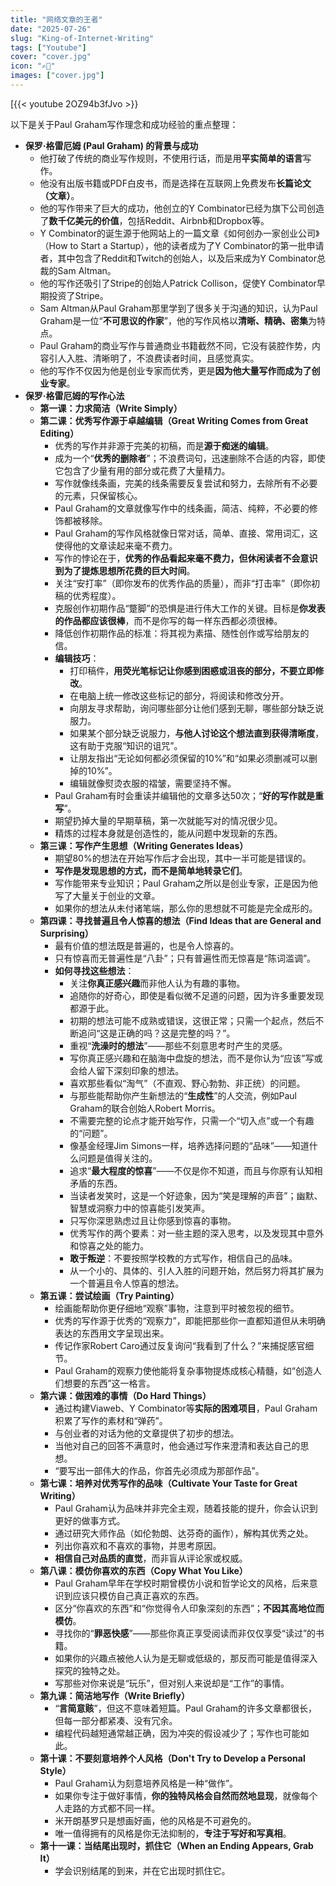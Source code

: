 ```yaml
---
title: "网络文章的王者"
date: "2025-07-26"
slug: "King-of-Internet-Writing"
tags: ["Youtube"]
cover: "cover.jpg"
icon: "✍🏻"
images: ["cover.jpg"]
---
```

[{{< youtube 2OZ94b3fJvo >}}


以下是关于Paul Graham写作理念和成功经验的重点整理：

- **保罗·格雷厄姆 (Paul Graham) 的背景与成功**
	- 他打破了传统的商业写作规则，不使用行话，而是用**平实简单的语言**写作。
	- 他没有出版书籍或PDF白皮书，而是选择在互联网上免费发布**长篇论文（文章）**。
	- 他的写作带来了巨大的成功，他创立的Y Combinator已经为旗下公司创造了**数千亿美元的价值**，包括Reddit、Airbnb和Dropbox等。
	- Y Combinator的诞生源于他网站上的一篇文章《如何创办一家创业公司》（How to Start a Startup），他的读者成为了Y Combinator的第一批申请者，其中包含了Reddit和Twitch的创始人，以及后来成为Y Combinator总裁的Sam Altman。
	- 他的写作还吸引了Stripe的创始人Patrick Collison，促使Y Combinator早期投资了Stripe。
	- Sam Altman从Paul Graham那里学到了很多关于沟通的知识，认为Paul Graham是一位“**不可思议的作家**”，他的写作风格以**清晰、精确、密集**为特点。
	- Paul Graham的商业写作与普通商业书籍截然不同，它没有装腔作势，内容引人入胜、清晰明了，不浪费读者时间，且感觉真实。
	- 他的写作不仅因为他是创业专家而优秀，更是**因为他大量写作而成为了创业专家**。
- **保罗·格雷厄姆的写作心法**
	- **第一课：力求简洁（Write Simply）**
	- **第二课：优秀写作源于卓越编辑（Great Writing Comes from Great Editing）**
		- 优秀的写作并非源于完美的初稿，而是**源于痴迷的编辑**。
		- 成为一个“**优秀的删除者**”；不浪费词句，迅速删除不合适的内容，即使它包含了少量有用的部分或花费了大量精力。
		- 写作就像线条画，完美的线条需要反复尝试和努力，去除所有不必要的元素，只保留核心。
		- Paul Graham的文章就像写作中的线条画，简洁、纯粹，不必要的修饰都被移除。
		- Paul Graham的写作风格就像日常对话，简单、直接、常用词汇，这使得他的文章读起来毫不费力。
		- 写作的悖论在于，**优秀的作品看起来毫不费力，但休闲读者不会意识到为了提炼思想所花费的巨大时间**。
		- 关注“安打率”（即你发布的优秀作品的质量），而非“打击率”（即你初稿的优秀程度）。
		- 克服创作初期作品“蹩脚”的恐惧是进行伟大工作的关键。目标是**你发表的作品都应该很棒**，而不是你写的每一样东西都必须很棒。
		- 降低创作初期作品的标准：将其视为素描、随性创作或写给朋友的信。
		- **编辑技巧**：
			- 打印稿件，**用荧光笔标记让你感到困惑或沮丧的部分，不要立即修改**。
			- 在电脑上统一修改这些标记的部分，将阅读和修改分开。
			- 向朋友寻求帮助，询问哪些部分让他们感到无聊，哪些部分缺乏说服力。
			- 如果某个部分缺乏说服力，**与他人讨论这个想法直到获得清晰度**，这有助于克服“知识的诅咒”。
			- 让朋友指出“无论如何都必须保留的10%”和“如果必须删减可以删掉的10%”。
			- 编辑就像熨烫衣服的褶皱，需要坚持不懈。
		- Paul Graham有时会重读并编辑他的文章多达50次；“**好的写作就是重写**”。
		- 期望扔掉大量的早期草稿，第一次就能写对的情况很少见。
		- 精炼的过程本身就是创造性的，能从问题中发现新的东西。
	- **第三课：写作产生思想（Writing Generates Ideas）**
		- 期望80%的想法在开始写作后才会出现，其中一半可能是错误的。
		- **写作是发现思想的方式，而不是简单地转录它们**。
		- 写作能带来专业知识；Paul Graham之所以是创业专家，正是因为他写了大量关于创业的文章。
		- 如果你的想法从未付诸笔端，那么你的思想就不可能是完全成形的。
	- **第四课：寻找普遍且令人惊喜的想法（Find Ideas that are General and Surprising）**
		- 最有价值的想法既是普遍的，也是令人惊喜的。
		- 只有惊喜而无普遍性是“八卦”；只有普遍性而无惊喜是“陈词滥调”。
		- **如何寻找这些想法**：
			- 关注**你真正感兴趣**而非他人认为有趣的事物。
			- 追随你的好奇心，即使是看似微不足道的问题，因为许多重要发现都源于此。
			- 初期的想法可能不成熟或错误，这很正常；只需一个起点，然后不断追问“这是正确的吗？这是完整的吗？”。
			- 重视“**洗澡时的想法**”——那些不刻意思考时产生的灵感。
			- 写你真正感兴趣和在脑海中盘旋的想法，而不是你认为“应该”写或会给人留下深刻印象的想法。
			- 喜欢那些看似“淘气”（不直观、野心勃勃、非正统）的问题。
			- 与那些能帮助你产生新想法的“**生成性**”的人交流，例如Paul Graham的联合创始人Robert Morris。
			- 不需要完整的论点才能开始写作，只需一个“切入点”或一个有趣的“问题”。
			- 像基金经理Jim Simons一样，培养选择问题的“品味”——知道什么问题是值得关注的。
			- 追求“**最大程度的惊喜**”——不仅是你不知道，而且与你原有认知相矛盾的东西。
			- 当读者发笑时，这是一个好迹象，因为“笑是理解的声音”；幽默、智慧或洞察力中的惊喜能引发笑声。
			- 只写你深思熟虑过且让你感到惊喜的事物。
			- 优秀写作的两个要素：对一些主题的深入思考，以及发现其中意外和惊喜之处的能力。
			- **敢于叛逆**：不要按照学校教的方式写作，相信自己的品味。
			- 从一个小的、具体的、引人入胜的问题开始，然后努力将其扩展为一个普遍且令人惊喜的想法。
	- **第五课：尝试绘画（Try Painting）**
		- 绘画能帮助你更仔细地“观察”事物，注意到平时被忽视的细节。
		- 优秀的写作源于优秀的“观察力”，即能把那些你一直都知道但从未明确表达的东西用文字呈现出来。
		- 传记作家Robert Caro通过反复询问“我看到了什么？”来捕捉感官细节。
		- Paul Graham的观察力使他能将复杂事物提炼成核心精髓，如“创造人们想要的东西”这一格言。
	- **第六课：做困难的事情（Do Hard Things）**
		- 通过构建Viaweb、Y Combinator等**实际的困难项目**，Paul Graham积累了写作的素材和“弹药”。
		- 与创业者的对话为他的文章提供了初步的想法。
		- 当他对自己的回答不满意时，他会通过写作来澄清和表达自己的思想。
		- “要写出一部伟大的作品，你首先必须成为那部作品”。
	- **第七课：培养对优秀写作的品味（Cultivate Your Taste for Great Writing）**
		- Paul Graham认为品味并非完全主观，随着技能的提升，你会认识到更好的做事方式。
		- 通过研究大师作品（如伦勃朗、达芬奇的画作），解构其优秀之处。
		- 列出你喜欢和不喜欢的事物，并思考原因。
		- **相信自己对品质的直觉**，而非盲从评论家或权威。
	- **第八课：模仿你喜欢的东西（Copy What You Like）**
		- Paul Graham早年在学校时期曾模仿小说和哲学论文的风格，后来意识到应该只模仿自己真正喜欢的东西。
		- 区分“你喜欢的东西”和“你觉得令人印象深刻的东西”；**不因其高地位而模仿**。
		- 寻找你的“**罪恶快感**”——那些你真正享受阅读而非仅仅享受“读过”的书籍。
		- 如果你的兴趣点被他人认为是无聊或低级的，那反而可能是值得深入探究的独特之处。
		- 写那些对你来说是“玩乐”，但对别人来说却是“工作”的事情。
	- **第九课：简洁地写作（Write Briefly）**
		- “**言简意赅**”，但这不意味着短篇。Paul Graham的许多文章都很长，但每一部分都紧凑、没有冗余。
		- 编程代码越短通常越正确，因为冲突的假设减少了；写作也可能如此。
	- **第十课：不要刻意培养个人风格（Don't Try to Develop a Personal Style）**
		- Paul Graham认为刻意培养风格是一种“做作”。
		- 如果你专注于做好事情，**你的独特风格会自然而然地显现**，就像每个人走路的方式都不同一样。
		- 米开朗基罗只是想画好画，他的风格是不可避免的。
		- 唯一值得拥有的风格是你无法抑制的，**专注于写好和写真相**。
	- **第十一课：当结尾出现时，抓住它（When an Ending Appears, Grab It）**
		- 学会识别结尾的到来，并在它出现时抓住它。

